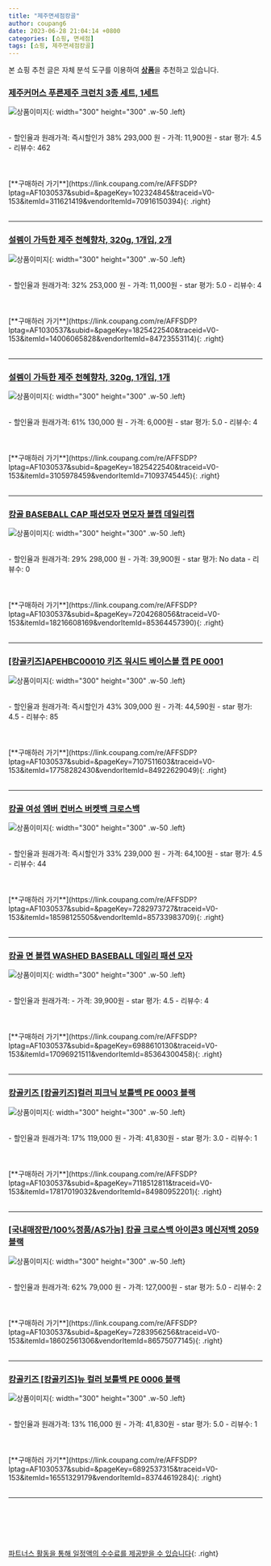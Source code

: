 ```yaml
---
title: "제주면세점캉골"
author: coupang6
date: 2023-06-28 21:04:14 +0800
categories: [쇼핑, 면세점]
tags: [쇼핑, 제주면세점캉골]
---
```


본 쇼핑 추천 글은 자체 분석 도구를 이용하여 [**상품**](https://link.coupang.com/a/bao1ui)을 추천하고 있습니다.

### [제주커머스 푸른제주 크런치 3종 세트, 1세트](https://link.coupang.com/re/AFFSDP?lptag=AF1030537&subid=&pageKey=102324845&traceid=V0-153&itemId=311621419&vendorItemId=70916150394)

![상품이미지](https://thumbnail10.coupangcdn.com/thumbnails/remote/230x230ex/image/retail/images/83178735018450-99cac2de-033d-4ab6-80fe-b365f26c55fc.jpg){: width="300" height="300" .w-50 .left}


<br>
- 할인율과 원래가격: 즉시할인가 38%  293,000   원
- 가격: 11,900원
- star 평가: 4.5
- 리뷰수: 462
<br>
<br>
<br>
<br>
[**구매하러 가기**](https://link.coupang.com/re/AFFSDP?lptag=AF1030537&subid=&pageKey=102324845&traceid=V0-153&itemId=311621419&vendorItemId=70916150394){: .right}
<br>
<br>

---

### [설렘이 가득한 제주 천혜향차, 320g, 1개입, 2개](https://link.coupang.com/re/AFFSDP?lptag=AF1030537&subid=&pageKey=1825422540&traceid=V0-153&itemId=14006065828&vendorItemId=84723553114)

![상품이미지](https://thumbnail9.coupangcdn.com/thumbnails/remote/230x230ex/image/retail/images/7789476725485282-56f0d21a-44c8-421d-9d75-21ca6565e0db.crdownload){: width="300" height="300" .w-50 .left}


<br>
- 할인율과 원래가격: 32%  253,000   원
- 가격: 11,000원
- star 평가: 5.0
- 리뷰수: 4
<br>
<br>
<br>
<br>
[**구매하러 가기**](https://link.coupang.com/re/AFFSDP?lptag=AF1030537&subid=&pageKey=1825422540&traceid=V0-153&itemId=14006065828&vendorItemId=84723553114){: .right}
<br>
<br>

---

### [설렘이 가득한 제주 천혜향차, 320g, 1개입, 1개](https://link.coupang.com/re/AFFSDP?lptag=AF1030537&subid=&pageKey=1825422540&traceid=V0-153&itemId=3105978459&vendorItemId=71093745445)

![상품이미지](https://thumbnail10.coupangcdn.com/thumbnails/remote/230x230ex/image/retail/images/1813548267330065-59920423-6cd7-4b88-9a95-32ad6a3e2c23.jpg){: width="300" height="300" .w-50 .left}


<br>
- 할인율과 원래가격: 61%  130,000   원
- 가격: 6,000원
- star 평가: 5.0
- 리뷰수: 4
<br>
<br>
<br>
<br>
[**구매하러 가기**](https://link.coupang.com/re/AFFSDP?lptag=AF1030537&subid=&pageKey=1825422540&traceid=V0-153&itemId=3105978459&vendorItemId=71093745445){: .right}
<br>
<br>

---

### [캉골 BASEBALL CAP 패션모자 면모자 볼캡 데일리캡](https://link.coupang.com/re/AFFSDP?lptag=AF1030537&subid=&pageKey=7204268056&traceid=V0-153&itemId=18216608169&vendorItemId=85364457390)

![상품이미지](https://thumbnail6.coupangcdn.com/thumbnails/remote/230x230ex/image/vendor_inventory/a8bf/1c2d1d114424d4651c378471927b2b60c3fb0bd1bb86f9921b7d836a462e.jpg){: width="300" height="300" .w-50 .left}


<br>
- 할인율과 원래가격: 29%  298,000   원
- 가격: 39,900원
- star 평가: No data
- 리뷰수: 0
<br>
<br>
<br>
<br>
[**구매하러 가기**](https://link.coupang.com/re/AFFSDP?lptag=AF1030537&subid=&pageKey=7204268056&traceid=V0-153&itemId=18216608169&vendorItemId=85364457390){: .right}
<br>
<br>

---

### [[캉골키즈]APEHBC00010 키즈 워시드 베이스볼 캡 PE 0001](https://link.coupang.com/re/AFFSDP?lptag=AF1030537&subid=&pageKey=7107511603&traceid=V0-153&itemId=17758282430&vendorItemId=84922629049)

![상품이미지](https://thumbnail10.coupangcdn.com/thumbnails/remote/230x230ex/image/vendor_inventory/05be/38908b3278af5ed818002205d10a881b1d0467994ce5df5693cdb4531fab.jpg){: width="300" height="300" .w-50 .left}


<br>
- 할인율과 원래가격: 즉시할인가 43%  309,000   원
- 가격: 44,590원
- star 평가: 4.5
- 리뷰수: 85
<br>
<br>
<br>
<br>
[**구매하러 가기**](https://link.coupang.com/re/AFFSDP?lptag=AF1030537&subid=&pageKey=7107511603&traceid=V0-153&itemId=17758282430&vendorItemId=84922629049){: .right}
<br>
<br>

---

### [캉골 여성 엠버 컨버스 버켓백 크로스백](https://link.coupang.com/re/AFFSDP?lptag=AF1030537&subid=&pageKey=7282973727&traceid=V0-153&itemId=18598125505&vendorItemId=85733983709)

![상품이미지](https://thumbnail6.coupangcdn.com/thumbnails/remote/230x230ex/image/vendor_inventory/c19b/9a6f72b1d15ecc21c9ca116d67828c96a883f5e574949c7e7d69f55a6f8e.jpg){: width="300" height="300" .w-50 .left}


<br>
- 할인율과 원래가격: 즉시할인가 33%  239,000   원
- 가격: 64,100원
- star 평가: 4.5
- 리뷰수: 44
<br>
<br>
<br>
<br>
[**구매하러 가기**](https://link.coupang.com/re/AFFSDP?lptag=AF1030537&subid=&pageKey=7282973727&traceid=V0-153&itemId=18598125505&vendorItemId=85733983709){: .right}
<br>
<br>

---

### [캉골 면 볼캡 WASHED BASEBALL 데일리 패션 모자](https://link.coupang.com/re/AFFSDP?lptag=AF1030537&subid=&pageKey=6988610130&traceid=V0-153&itemId=17096921511&vendorItemId=85364300458)

![상품이미지](https://thumbnail7.coupangcdn.com/thumbnails/remote/230x230ex/image/vendor_inventory/515a/b085aa7dd4ea69dd200baa42fa3cca8031d98b46e91b49ac9782d755b7e6.jpg){: width="300" height="300" .w-50 .left}


<br>
- 할인율과 원래가격: 
- 가격: 39,900원
- star 평가: 4.5
- 리뷰수: 4
<br>
<br>
<br>
<br>
[**구매하러 가기**](https://link.coupang.com/re/AFFSDP?lptag=AF1030537&subid=&pageKey=6988610130&traceid=V0-153&itemId=17096921511&vendorItemId=85364300458){: .right}
<br>
<br>

---

### [캉골키즈 [캉골키즈]컬러 피크닉 보틀백 PE 0003 블랙](https://link.coupang.com/re/AFFSDP?lptag=AF1030537&subid=&pageKey=7118512811&traceid=V0-153&itemId=17817019032&vendorItemId=84980952201)

![상품이미지](https://thumbnail8.coupangcdn.com/thumbnails/remote/230x230ex/image/vendor_inventory/909c/b0d2323502cc0650d8b177a87df528e7459344ed0801196e3118b108ea7d.jpg){: width="300" height="300" .w-50 .left}


<br>
- 할인율과 원래가격: 17%  119,000   원
- 가격: 41,830원
- star 평가: 3.0
- 리뷰수: 1
<br>
<br>
<br>
<br>
[**구매하러 가기**](https://link.coupang.com/re/AFFSDP?lptag=AF1030537&subid=&pageKey=7118512811&traceid=V0-153&itemId=17817019032&vendorItemId=84980952201){: .right}
<br>
<br>

---

### [[국내매장판/100%정품/AS가능] 캉골 크로스백 아이콘3 메신저백 2059 블랙](https://link.coupang.com/re/AFFSDP?lptag=AF1030537&subid=&pageKey=7283956256&traceid=V0-153&itemId=18602561306&vendorItemId=86575077145)

![상품이미지](https://thumbnail9.coupangcdn.com/thumbnails/remote/230x230ex/image/vendor_inventory/3b62/17d2c799f75b2591fde80b0e908d8574b49f691bcfde16993ee6f7f9b641.jpg){: width="300" height="300" .w-50 .left}


<br>
- 할인율과 원래가격: 62%  79,000   원
- 가격: 127,000원
- star 평가: 5.0
- 리뷰수: 2
<br>
<br>
<br>
<br>
[**구매하러 가기**](https://link.coupang.com/re/AFFSDP?lptag=AF1030537&subid=&pageKey=7283956256&traceid=V0-153&itemId=18602561306&vendorItemId=86575077145){: .right}
<br>
<br>

---

### [캉골키즈 [캉골키즈]뉴 컬러 보틀백 PE 0006 블랙](https://link.coupang.com/re/AFFSDP?lptag=AF1030537&subid=&pageKey=6892537315&traceid=V0-153&itemId=16551329179&vendorItemId=83744619284)

![상품이미지](https://thumbnail6.coupangcdn.com/thumbnails/remote/230x230ex/image/vendor_inventory/226a/eb6afbc877c088119eacf74616f5b62dea0efdf9aba89cf90b0a1609884a.jpg){: width="300" height="300" .w-50 .left}


<br>
- 할인율과 원래가격: 13%  116,000   원
- 가격: 41,830원
- star 평가: 5.0
- 리뷰수: 1
<br>
<br>
<br>
<br>
[**구매하러 가기**](https://link.coupang.com/re/AFFSDP?lptag=AF1030537&subid=&pageKey=6892537315&traceid=V0-153&itemId=16551329179&vendorItemId=83744619284){: .right}
<br>
<br>

---
<br><br><br><br><br> [파트너스 활동을 통해 일정액의 수수료를 제공받을 수 있습니다](https://link.coupang.com/a/bao1ui){: .right}